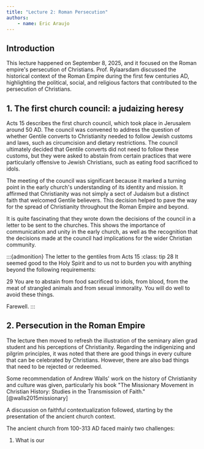 ```yaml
---
title: "Lecture 2: Roman Persecution"
authors:
    - name: Eric Araujo
---
```


## Introduction

This lecture happened on September 8, 2025, and it focused on the Roman empire's persecution of Christians. Prof. Rylaarsdam discussed the historical context of the Roman Empire during the first few centuries AD, highlighting the political, social, and religious factors that contributed to the persecution of Christians.

## 1. The first church council: a judaizing heresy

Acts 15 describes the first church council, which took place in Jerusalem around 50 AD. The council was convened to address the question of whether Gentile converts to Christianity needed to follow Jewish customs and laws, such as circumcision and dietary restrictions. The council ultimately decided that Gentile converts did not need to follow these customs, but they were asked to abstain from certain practices that were particularly offensive to Jewish Christians, such as eating food sacrificed to idols.

The meeting of the council was significant because it marked a turning point in the early church's understanding of its identity and mission. It affirmed that Christianity was not simply a sect of Judaism but a distinct faith that welcomed Gentile believers. This decision helped to pave the way for the spread of Christianity throughout the Roman Empire and beyond.

It is quite fascinating that they wrote down the decisions of the council in a letter to be sent to the churches. This shows the importance of communication and unity in the early church, as well as the recognition that the decisions made at the council had implications for the wider Christian community.

:::{admonition} The letter to the gentiles from Acts 15
:class: tip
28 It seemed good to the Holy Spirit and to us not to burden you with anything beyond the following requirements: 

29 You are to abstain from food sacrificed to idols, from blood, from the meat of strangled animals and from sexual immorality. You will do well to avoid these things. 

Farewell.
:::

## 2. Persecution in the Roman Empire

The lecture then moved to refresh the illustration of the seminary alien grad student and his perceptions of Christianity. Regarding the indigenizing and pilgrim principles, it was noted that there are good things in every culture that can be celebrated by Christians. However, there are also bad things that need to be rejected or redeemed.

Some recommendation of Andrew Walls' work on the history of Christianity and culture was given, particularly his book "The Missionary Movement in Christian History: Studies in the Transmission of Faith." [@walls2015missionary]

A discussion on faithful contextualization followed, starting by the presentation of the ancient church context.

The ancient church from 100-313 AD faced mainly two challenges:

1. What is our 